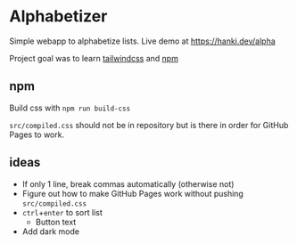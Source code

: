 # Alphabetizer

Simple webapp to alphabetize lists. Live demo at https://hanki.dev/alpha

Project goal was to learn [tailwindcss](https://tailwindcss.com) and [npm](https://www.npmjs.com/)

## npm

Build css with `npm run build-css`

`src/compiled.css` should not be in repository but is there in order for GitHub Pages to work.

## ideas

- If only 1 line, break commas automatically (otherwise not)
- Figure out how to make GitHub Pages work without pushing `src/compiled.css`
- `ctrl`+`enter` to sort list
  - Button text
- Add dark mode
